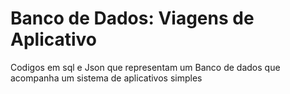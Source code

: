 # Banco de Dados: Viagens de Aplicativo
Codigos em sql e Json que representam um Banco de dados que acompanha um sistema de aplicativos simples

